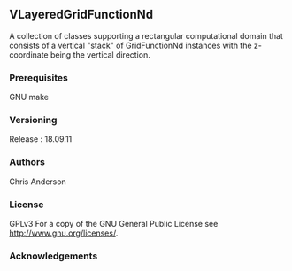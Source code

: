 ## VLayeredGridFunctionNd

A collection of classes supporting a rectangular computational domain that consists of a vertical "stack" of GridFunctionNd instances with the z-coordinate being the vertical direction.


### Prerequisites

GNU make

### Versioning

Release : 18.09.11

### Authors

Chris Anderson

### License

GPLv3  For a copy of the GNU General Public License see <http://www.gnu.org/licenses/>.

### Acknowledgements
















